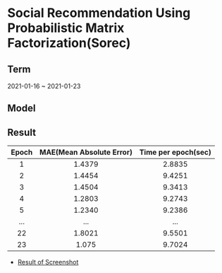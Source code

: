 # Social Recommendation Using Probabilistic Matrix Factorization(Sorec)  
## Term  
2021-01-16 ~ 2021-01-23  
## Model   
## Result  
| Epoch | MAE(Mean Absolute Error) | Time per epoch(sec) |
|:---:|:---:|:---:|
|1|1.4379|2.8835|  
|2|1.4454|9.4251|  
|3|1.4504|9.3413|  
|4|1.2803|9.2743|  
|5|1.2340|9.2386|  
|...|...|...|  
|22|1.8021|9.5501|  
|23|1.075|9.7024|  
* [Result of Screenshot](https://user-images.githubusercontent.com/55014424/105570401-8ac67a80-5d8c-11eb-99eb-2ee574c5346e.png)  
